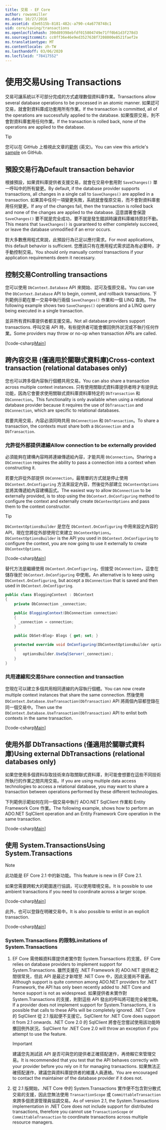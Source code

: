 ```yaml
---
title: 交易 - EF Core
author: rowanmiller
ms.date: 10/27/2016
ms.assetid: d3e6515b-8181-482c-a790-c4a6778748c1
uid: core/saving/transactions
ms.openlocfilehash: 390d89398ebfdf015804749e71ff0b61d3f278d3
ms.sourcegitcommit: cc0ff36e46e9ed3527638f7208000e8521faef2e
ms.translationtype: MT
ms.contentlocale: zh-TW
ms.lasthandoff: 03/06/2020
ms.locfileid: "78417552"
---
```

# <a name="using-transactions"></a><span data-ttu-id="188bd-102">使用交易</span><span class="sxs-lookup"><span data-stu-id="188bd-102">Using Transactions</span></span>

<span data-ttu-id="188bd-103">交易可讓系統以不可部分完成的方式處理數個資料庫作業。</span><span class="sxs-lookup"><span data-stu-id="188bd-103">Transactions allow several database operations to be processed in an atomic manner.</span></span> <span data-ttu-id="188bd-104">如果認可交易，就會對資料庫成功套用所有作業。</span><span class="sxs-lookup"><span data-stu-id="188bd-104">If the transaction is committed, all of the operations are successfully applied to the database.</span></span> <span data-ttu-id="188bd-105">如果復原交易，則不會對資料庫套用任何作業。</span><span class="sxs-lookup"><span data-stu-id="188bd-105">If the transaction is rolled back, none of the operations are applied to the database.</span></span>

> [!TIP]  
> <span data-ttu-id="188bd-106">您可以在 GitHub 上檢視此文章的[範例](https://github.com/dotnet/EntityFramework.Docs/tree/master/samples/core/Saving/Transactions/) \(英文\)。</span><span class="sxs-lookup"><span data-stu-id="188bd-106">You can view this article's [sample](https://github.com/dotnet/EntityFramework.Docs/tree/master/samples/core/Saving/Transactions/) on GitHub.</span></span>

## <a name="default-transaction-behavior"></a><span data-ttu-id="188bd-107">預設交易行為</span><span class="sxs-lookup"><span data-stu-id="188bd-107">Default transaction behavior</span></span>

<span data-ttu-id="188bd-108">根據預設，如果資料庫提供者支援交易，就會在交易中套用對 `SaveChanges()` 單一呼叫中的所有變更。</span><span class="sxs-lookup"><span data-stu-id="188bd-108">By default, if the database provider supports transactions, all changes in a single call to `SaveChanges()` are applied in a transaction.</span></span> <span data-ttu-id="188bd-109">如果其中任何一項變更失敗，系統就會復原交易，而不會對資料庫套用任何變更。</span><span class="sxs-lookup"><span data-stu-id="188bd-109">If any of the changes fail, then the transaction is rolled back and none of the changes are applied to the database.</span></span> <span data-ttu-id="188bd-110">這意謂著會保證 `SaveChanges()` 要不就是完全成功，要不就是發生錯誤時讓資料庫維持原封不動。</span><span class="sxs-lookup"><span data-stu-id="188bd-110">This means that `SaveChanges()` is guaranteed to either completely succeed, or leave the database unmodified if an error occurs.</span></span>

<span data-ttu-id="188bd-111">對大多數應用程式來說，此預設行為已足以應付需求。</span><span class="sxs-lookup"><span data-stu-id="188bd-111">For most applications, this default behavior is sufficient.</span></span> <span data-ttu-id="188bd-112">您應該只有在應用程式需求認為有必要時，才手動控制交易。</span><span class="sxs-lookup"><span data-stu-id="188bd-112">You should only manually control transactions if your application requirements deem it necessary.</span></span>

## <a name="controlling-transactions"></a><span data-ttu-id="188bd-113">控制交易</span><span class="sxs-lookup"><span data-stu-id="188bd-113">Controlling transactions</span></span>

<span data-ttu-id="188bd-114">您可以使用 `DbContext.Database` API 來開始、認可及復原交易。</span><span class="sxs-lookup"><span data-stu-id="188bd-114">You can use the `DbContext.Database` API to begin, commit, and rollback transactions.</span></span> <span data-ttu-id="188bd-115">下列範例示範在單一交易中執行兩個 `SaveChanges()` 作業和一個 LINQ 查詢。</span><span class="sxs-lookup"><span data-stu-id="188bd-115">The following example shows two `SaveChanges()` operations and a LINQ query being executed in a single transaction.</span></span>

<span data-ttu-id="188bd-116">並非所有資料庫提供者都支援交易。</span><span class="sxs-lookup"><span data-stu-id="188bd-116">Not all database providers support transactions.</span></span> <span data-ttu-id="188bd-117">呼叫交易 API 時，有些提供者可能會擲回例外狀況或不執行任何作業。</span><span class="sxs-lookup"><span data-stu-id="188bd-117">Some providers may throw or no-op when transaction APIs are called.</span></span>

[!code-csharp[Main](../../../samples/core/Saving/Transactions/ControllingTransaction/Sample.cs?name=Transaction&highlight=3,17,18,19)]

## <a name="cross-context-transaction-relational-databases-only"></a><span data-ttu-id="188bd-118">跨內容交易 (僅適用於關聯式資料庫)</span><span class="sxs-lookup"><span data-stu-id="188bd-118">Cross-context transaction (relational databases only)</span></span>

<span data-ttu-id="188bd-119">您也可以跨多個內容執行個體共用交易。</span><span class="sxs-lookup"><span data-stu-id="188bd-119">You can also share a transaction across multiple context instances.</span></span> <span data-ttu-id="188bd-120">只有使用關聯式資料庫提供者時才有提供此功能，因為它會要求使用關聯式資料庫資料庫特定的 `DbTransaction` 和 `DbConnection`。</span><span class="sxs-lookup"><span data-stu-id="188bd-120">This functionality is only available when using a relational database provider because it requires the use of `DbTransaction` and `DbConnection`, which are specific to relational databases.</span></span>

<span data-ttu-id="188bd-121">若要共用交易，內容必須同時共用 `DbConnection` 和 `DbTransaction`。</span><span class="sxs-lookup"><span data-stu-id="188bd-121">To share a transaction, the contexts must share both a `DbConnection` and a `DbTransaction`.</span></span>

### <a name="allow-connection-to-be-externally-provided"></a><span data-ttu-id="188bd-122">允許從外部提供連線</span><span class="sxs-lookup"><span data-stu-id="188bd-122">Allow connection to be externally provided</span></span>

<span data-ttu-id="188bd-123">必須能夠在建構內容時將連線傳遞給內容，才能共用 `DbConnection`。</span><span class="sxs-lookup"><span data-stu-id="188bd-123">Sharing a `DbConnection` requires the ability to pass a connection into a context when constructing it.</span></span>

<span data-ttu-id="188bd-124">若要允許從外部提供 `DbConnection`，最簡單的方式就是停止使用 `DbContext.OnConfiguring` 方法來設定內容，然後從外部建立 `DbContextOptions` 並將其傳遞給內容建構函式。</span><span class="sxs-lookup"><span data-stu-id="188bd-124">The easiest way to allow `DbConnection` to be externally provided, is to stop using the `DbContext.OnConfiguring` method to configure the context and externally create `DbContextOptions` and pass them to the context constructor.</span></span>

> [!TIP]  
> <span data-ttu-id="188bd-125">`DbContextOptionsBuilder` 是您在 `DbContext.OnConfiguring` 中用來設定內容的 API，現在您將從外部使用它來建立 `DbContextOptions`。</span><span class="sxs-lookup"><span data-stu-id="188bd-125">`DbContextOptionsBuilder` is the API you used in `DbContext.OnConfiguring` to configure the context, you are now going to use it externally to create `DbContextOptions`.</span></span>

[!code-csharp[Main](../../../samples/core/Saving/Transactions/SharingTransaction/Sample.cs?name=Context&highlight=3,4,5)]

<span data-ttu-id="188bd-126">替代方法是繼續使用 `DbContext.OnConfiguring`，但接受 `DbConnection`，這會在儲存後於 `DbContext.OnConfiguring` 中使用。</span><span class="sxs-lookup"><span data-stu-id="188bd-126">An alternative is to keep using `DbContext.OnConfiguring`, but accept a `DbConnection` that is saved and then used in `DbContext.OnConfiguring`.</span></span>

``` csharp
public class BloggingContext : DbContext
{
    private DbConnection _connection;

    public BloggingContext(DbConnection connection)
    {
      _connection = connection;
    }

    public DbSet<Blog> Blogs { get; set; }

    protected override void OnConfiguring(DbContextOptionsBuilder optionsBuilder)
    {
        optionsBuilder.UseSqlServer(_connection);
    }
}
```

### <a name="share-connection-and-transaction"></a><span data-ttu-id="188bd-127">共用連線和交易</span><span class="sxs-lookup"><span data-stu-id="188bd-127">Share connection and transaction</span></span>

<span data-ttu-id="188bd-128">您現在可以建立多個共用相同連線的內容執行個體。</span><span class="sxs-lookup"><span data-stu-id="188bd-128">You can now create multiple context instances that share the same connection.</span></span> <span data-ttu-id="188bd-129">然後使用 `DbContext.Database.UseTransaction(DbTransaction)` API 將兩個內容都登錄在同一個交易中。</span><span class="sxs-lookup"><span data-stu-id="188bd-129">Then use the `DbContext.Database.UseTransaction(DbTransaction)` API to enlist both contexts in the same transaction.</span></span>

[!code-csharp[Main](../../../samples/core/Saving/Transactions/SharingTransaction/Sample.cs?name=Transaction&highlight=1,2,3,7,16,23,24,25)]

## <a name="using-external-dbtransactions-relational-databases-only"></a><span data-ttu-id="188bd-130">使用外部 DbTransactions (僅適用於關聯式資料庫)</span><span class="sxs-lookup"><span data-stu-id="188bd-130">Using external DbTransactions (relational databases only)</span></span>

<span data-ttu-id="188bd-131">如果您使用多個資料存取技術來存取關聯式資料庫，則可能會想要在這些不同技術所執行的作業之間共用交易。</span><span class="sxs-lookup"><span data-stu-id="188bd-131">If you are using multiple data access technologies to access a relational database, you may want to share a transaction between operations performed by these different technologies.</span></span>

<span data-ttu-id="188bd-132">下列範例示範如何在同一個交易中執行 ADO.NET SqlClient 作業和 Entity Framework Core 作業。</span><span class="sxs-lookup"><span data-stu-id="188bd-132">The following example, shows how to perform an ADO.NET SqlClient operation and an Entity Framework Core operation in the same transaction.</span></span>

[!code-csharp[Main](../../../samples/core/Saving/Transactions/ExternalDbTransaction/Sample.cs?name=Transaction&highlight=4,10,21,26,27,28)]

## <a name="using-systemtransactions"></a><span data-ttu-id="188bd-133">使用 System.Transactions</span><span class="sxs-lookup"><span data-stu-id="188bd-133">Using System.Transactions</span></span>

> [!NOTE]  
> <span data-ttu-id="188bd-134">此功能是 EF Core 2.1 中的新功能。</span><span class="sxs-lookup"><span data-stu-id="188bd-134">This feature is new in EF Core 2.1.</span></span>

<span data-ttu-id="188bd-135">如果您需要跨較大的範圍進行協調，可以使用環境交易。</span><span class="sxs-lookup"><span data-stu-id="188bd-135">It is possible to use ambient transactions if you need to coordinate across a larger scope.</span></span>

[!code-csharp[Main](../../../samples/core/Saving/Transactions/AmbientTransaction/Sample.cs?name=Transaction&highlight=1,2,3,26,27,28)]

<span data-ttu-id="188bd-136">此外，也可以登錄在明確交易中。</span><span class="sxs-lookup"><span data-stu-id="188bd-136">It is also possible to enlist in an explicit transaction.</span></span>

[!code-csharp[Main](../../../samples/core/Saving/Transactions/CommitableTransaction/Sample.cs?name=Transaction&highlight=1,15,28,29,30)]

### <a name="limitations-of-systemtransactions"></a><span data-ttu-id="188bd-137">System.Transactions 的限制</span><span class="sxs-lookup"><span data-stu-id="188bd-137">Limitations of System.Transactions</span></span>  

1. <span data-ttu-id="188bd-138">EF Core 需倚賴資料庫提供者實作對 System.Transactions 的支援。</span><span class="sxs-lookup"><span data-stu-id="188bd-138">EF Core relies on database providers to implement support for System.Transactions.</span></span> <span data-ttu-id="188bd-139">雖然支援在 .NET Framework 的 ADO.NET 提供者之間很常見，但此 API 是最近才新增至 .NET Core 中，因此支援尚不普遍。</span><span class="sxs-lookup"><span data-stu-id="188bd-139">Although support is quite common among ADO.NET providers for .NET Framework, the API has only been recently added to .NET Core and hence support is not as widespread.</span></span> <span data-ttu-id="188bd-140">如果提供者未實作對 System.Transactions 的支援，則對這些 API 發出的呼叫將可能完全被忽略。</span><span class="sxs-lookup"><span data-stu-id="188bd-140">If a provider does not implement support for System.Transactions, it is possible that calls to these APIs will be completely ignored.</span></span> <span data-ttu-id="188bd-141">.NET Core 的 SqlClient 從 2.1 版起便不支援它。</span><span class="sxs-lookup"><span data-stu-id="188bd-141">SqlClient for .NET Core does support it from 2.1 onwards.</span></span> <span data-ttu-id="188bd-142">.NET Core 2.0 的 SqlClient 將會在您嘗試使用該功能時擲回例外狀況。</span><span class="sxs-lookup"><span data-stu-id="188bd-142">SqlClient for .NET Core 2.0 will throw an exception if you attempt to use the feature.</span></span>

   > [!IMPORTANT]  
   > <span data-ttu-id="188bd-143">建議您先測試該 API 是否可與您的提供者正確搭配運作，再倚賴它來管理交易。</span><span class="sxs-lookup"><span data-stu-id="188bd-143">It is recommended that you test that the API behaves correctly with your provider before you rely on it for managing transactions.</span></span> <span data-ttu-id="188bd-144">如果無法正確搭配運作，建議您與資料庫提供者的維護人員連絡。</span><span class="sxs-lookup"><span data-stu-id="188bd-144">You are encouraged to contact the maintainer of the database provider if it does not.</span></span>

2. <span data-ttu-id="188bd-145">從 2.1 版開始，.NET Core 中的 System.Transactions 實作便不包含對分散式交易的支援，因此您無法使用 `TransactionScope` 或 `CommittableTransaction` 來跨多個資源管理員協調交易。</span><span class="sxs-lookup"><span data-stu-id="188bd-145">As of version 2.1, the System.Transactions implementation in .NET Core does not include support for distributed transactions, therefore you cannot use `TransactionScope` or `CommittableTransaction` to coordinate transactions across multiple resource managers.</span></span>
